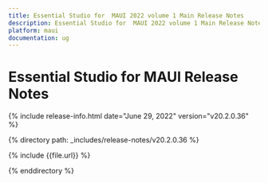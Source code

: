 ```yaml
---
title: Essential Studio for  MAUI 2022 volume 1 Main Release Notes  
description: Essential Studio for  MAUI 2022 volume 1 Main Release Notes 
platform: maui
documentation: ug
---
```


# Essential Studio for  MAUI Release Notes  

{% include release-info.html date="June 29, 2022"  version="v20.2.0.36" %} 

{% directory path: _includes/release-notes/v20.2.0.36 %}

{% include {{file.url}} %}

{% enddirectory %}